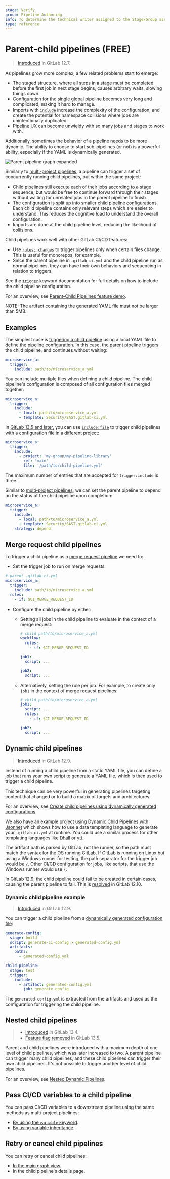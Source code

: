 ```yaml
---
stage: Verify
group: Pipeline Authoring
info: To determine the technical writer assigned to the Stage/Group associated with this page, see https://about.gitlab.com/handbook/engineering/ux/technical-writing/#assignments
type: reference
---
```


# Parent-child pipelines **(FREE)**

> [Introduced](https://gitlab.com/gitlab-org/gitlab/-/issues/16094) in GitLab 12.7.

As pipelines grow more complex, a few related problems start to emerge:

- The staged structure, where all steps in a stage must be completed before the first
  job in next stage begins, causes arbitrary waits, slowing things down.
- Configuration for the single global pipeline becomes very long and complicated,
  making it hard to manage.
- Imports with [`include`](../yaml/index.md#include) increase the complexity of the configuration, and create the potential
  for namespace collisions where jobs are unintentionally duplicated.
- Pipeline UX can become unwieldy with so many jobs and stages to work with.

Additionally, sometimes the behavior of a pipeline needs to be more dynamic. The ability
to choose to start sub-pipelines (or not) is a powerful ability, especially if the
YAML is dynamically generated.

![Parent pipeline graph expanded](img/parent_pipeline_graph_expanded_v14_3.png)

Similarly to [multi-project pipelines](multi_project_pipelines.md), a pipeline can trigger a
set of concurrently running child pipelines, but within the same project:

- Child pipelines still execute each of their jobs according to a stage sequence, but
  would be free to continue forward through their stages without waiting for unrelated
  jobs in the parent pipeline to finish.
- The configuration is split up into smaller child pipeline configurations. Each child pipeline contains only relevant steps which are
  easier to understand. This reduces the cognitive load to understand the overall configuration.
- Imports are done at the child pipeline level, reducing the likelihood of collisions.

Child pipelines work well with other GitLab CI/CD features:

- Use [`rules: changes`](../yaml/index.md#ruleschanges) to trigger pipelines only when
  certain files change. This is useful for monorepos, for example.
- Since the parent pipeline in `.gitlab-ci.yml` and the child pipeline run as normal
  pipelines, they can have their own behaviors and sequencing in relation to triggers.

See the [`trigger`](../yaml/index.md#trigger) keyword documentation for full details on how to
include the child pipeline configuration.

<i class="fa fa-youtube-play youtube" aria-hidden="true"></i>
For an overview, see [Parent-Child Pipelines feature demo](https://youtu.be/n8KpBSqZNbk).

NOTE:
The artifact containing the generated YAML file must not be larger than 5MB.

## Examples

The simplest case is [triggering a child pipeline](../yaml/index.md#trigger) using a
local YAML file to define the pipeline configuration. In this case, the parent pipeline
triggers the child pipeline, and continues without waiting:

```yaml
microservice_a:
  trigger:
    include: path/to/microservice_a.yml
```

You can include multiple files when defining a child pipeline. The child pipeline's
configuration is composed of all configuration files merged together:

```yaml
microservice_a:
  trigger:
    include:
      - local: path/to/microservice_a.yml
      - template: Security/SAST.gitlab-ci.yml
```

In [GitLab 13.5 and later](https://gitlab.com/gitlab-org/gitlab/-/issues/205157),
you can use [`include:file`](../yaml/index.md#includefile) to trigger child pipelines
with a configuration file in a different project:

```yaml
microservice_a:
  trigger:
    include:
      - project: 'my-group/my-pipeline-library'
        ref: 'main'
        file: '/path/to/child-pipeline.yml'
```

The maximum number of entries that are accepted for `trigger:include` is three.

Similar to [multi-project pipelines](multi_project_pipelines.md#mirror-status-of-a-triggered-pipeline-in-the-trigger-job),
we can set the parent pipeline to depend on the status of the child pipeline upon completion:

```yaml
microservice_a:
  trigger:
    include:
      - local: path/to/microservice_a.yml
      - template: Security/SAST.gitlab-ci.yml
    strategy: depend
```

## Merge request child pipelines

To trigger a child pipeline as a [merge request pipeline](merge_request_pipelines.md) we need to:

- Set the trigger job to run on merge requests:

```yaml
# parent .gitlab-ci.yml
microservice_a:
  trigger:
    include: path/to/microservice_a.yml
  rules:
    - if: $CI_MERGE_REQUEST_ID
```

- Configure the child pipeline by either:

  - Setting all jobs in the child pipeline to evaluate in the context of a merge request:

    ```yaml
    # child path/to/microservice_a.yml
    workflow:
      rules:
        - if: $CI_MERGE_REQUEST_ID

    job1:
      script: ...

    job2:
      script: ...
    ```

  - Alternatively, setting the rule per job. For example, to create only `job1` in
    the context of merge request pipelines:

    ```yaml
    # child path/to/microservice_a.yml
    job1:
      script: ...
      rules:
        - if: $CI_MERGE_REQUEST_ID

    job2:
      script: ...
    ```

## Dynamic child pipelines

> [Introduced](https://gitlab.com/gitlab-org/gitlab/-/issues/35632) in GitLab 12.9.

Instead of running a child pipeline from a static YAML file, you can define a job that runs
your own script to generate a YAML file, which is then used to trigger a child pipeline.

This technique can be very powerful in generating pipelines targeting content that changed or to
build a matrix of targets and architectures.

<i class="fa fa-youtube-play youtube" aria-hidden="true"></i>
For an overview, see [Create child pipelines using dynamically generated configurations](https://youtu.be/nMdfus2JWHM).

We also have an example project using
[Dynamic Child Pipelines with Jsonnet](https://gitlab.com/gitlab-org/project-templates/jsonnet)
which shows how to use a data templating language to generate your `.gitlab-ci.yml` at runtime.
You could use a similar process for other templating languages like
[Dhall](https://dhall-lang.org/) or [ytt](https://get-ytt.io/).

The artifact path is parsed by GitLab, not the runner, so the path must match the
syntax for the OS running GitLab. If GitLab is running on Linux but using a Windows
runner for testing, the path separator for the trigger job would be `/`. Other CI/CD
configuration for jobs, like scripts, that use the Windows runner would use `\`.

In GitLab 12.9, the child pipeline could fail to be created in certain cases, causing the parent pipeline to fail.
This is [resolved](https://gitlab.com/gitlab-org/gitlab/-/issues/209070) in GitLab 12.10.

### Dynamic child pipeline example

> [Introduced](https://gitlab.com/gitlab-org/gitlab/-/issues/35632) in GitLab 12.9.

You can trigger a child pipeline from a [dynamically generated configuration file](../pipelines/parent_child_pipelines.md#dynamic-child-pipelines):

```yaml
generate-config:
  stage: build
  script: generate-ci-config > generated-config.yml
  artifacts:
    paths:
      - generated-config.yml

child-pipeline:
  stage: test
  trigger:
    include:
      - artifact: generated-config.yml
        job: generate-config
```

The `generated-config.yml` is extracted from the artifacts and used as the configuration
for triggering the child pipeline.

## Nested child pipelines

> - [Introduced](https://gitlab.com/gitlab-org/gitlab/-/issues/29651) in GitLab 13.4.
> - [Feature flag removed](https://gitlab.com/gitlab-org/gitlab/-/issues/243747) in GitLab 13.5.

Parent and child pipelines were introduced with a maximum depth of one level of child
pipelines, which was later increased to two. A parent pipeline can trigger many child
pipelines, and these child pipelines can trigger their own child pipelines. It's not
possible to trigger another level of child pipelines.

<i class="fa fa-youtube-play youtube" aria-hidden="true"></i>
For an overview, see [Nested Dynamic Pipelines](https://youtu.be/C5j3ju9je2M).

## Pass CI/CD variables to a child pipeline

You can pass CI/CD variables to a downstream pipeline using the same methods as
multi-project pipelines:

- [By using the `variable` keyword](multi_project_pipelines.md#pass-cicd-variables-to-a-downstream-pipeline-by-using-the-variables-keyword).
- [By using variable inheritance](multi_project_pipelines.md#pass-cicd-variables-to-a-downstream-pipeline-by-using-variable-inheritance).

## Retry or cancel child pipelines

You can retry or cancel child pipelines:

- [In the main graph view](index.md#downstream-pipelines).
- In the child pipeline's details page.
